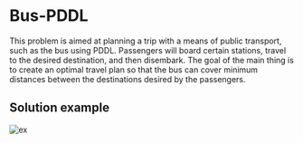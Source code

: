 # Bus-PDDL
This problem is aimed at planning a trip with a means of public transport, such as the bus using PDDL. Passengers will board certain stations, travel to the desired destination, and then disembark. The goal of the main thing is to create an optimal travel plan so that the bus can cover minimum distances between the destinations desired by the passengers.
## Solution example
![ex](https://i.pinimg.com/564x/6a/27/a7/6a27a73674e5ce8f8606bde98f87a524.jpg)
